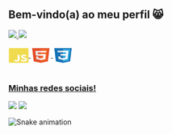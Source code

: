 ## Bem-vindo(a) ao meu perfil 😸

 <div>
   <a href="https://github.com/">
   <img height="180em" src="https://github-readme-stats.vercel.app/api?username=thaisguedesf&show_icons=true&theme=jolly&include_all_commits=true&count_private=true"/>
   <img height="170em" src="https://github-readme-stats.vercel.app/api/top-langs/?username=thaisguedesf&layout=compact&langs_count=6&theme=jolly"/>

</div>
<div style="display: inline_block"><br>
  <img align="center" alt="Js" height="30" width="40" src="https://raw.githubusercontent.com/devicons/devicon/master/icons/javascript/javascript-plain.svg">
  <img align="center" alt="HTML" height="30" width="40" src="https://raw.githubusercontent.com/devicons/devicon/master/icons/html5/html5-original.svg">
  <img align="center" alt="CSS" height="30" width="40" src="https://raw.githubusercontent.com/devicons/devicon/master/icons/css3/css3-original.svg">
</div>
 
 <br>
 
  ### Minhas redes sociais!
 
<div> 
  <a href="https://instagram.com/thaaguedesf" target="_blank"><img src="https://img.shields.io/badge/-Instagram-%23E4405F?style=for-the-badge&logo=instagram&logoColor=white" target="_blank"></a>
  <a href="https://www.linkedin.com/in/thaís-guedes-ferreira-19b373b1/" target="_blank"><img src="https://img.shields.io/badge/-LinkedIn-%230077B5?style=for-the-badge&logo=linkedin&logoColor=white" target="_blank"></a> 
 
  ![Snake animation](https://github.com/thaisguedesf/thaisguedesf/blob/output/github-contribution-grid-snake.svg)

</div>
